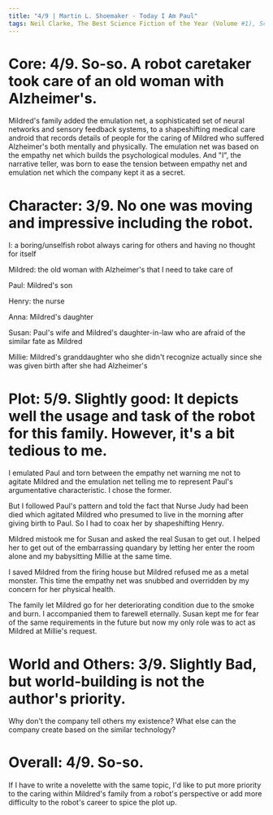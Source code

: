 ```yaml
---
title: "4/9 | Martin L. Shoemaker - Today I Am Paul"
tags: Neil Clarke, The Best Science Fiction of the Year (Volume #1), Science Fiction, Short Story, Novelette
---
```


# Core: 4/9. So-so. A robot caretaker took care of an old woman with Alzheimer's.
Mildred's family added the emulation net, a sophisticated set of neural networks and sensory feedback systems, to a shapeshifting medical care android that records details of people for the caring of Mildred who suffered Alzheimer's both mentally and physically.
The emulation net was based on the empathy net which builds the psychological modules. And "I", the narrative teller, was born to ease the tension between empathy net and emulation net which the company kept it as a secret.


# Character: 3/9. No one was moving and impressive including the robot.
I: a boring/unselfish robot always caring for others and having no thought for itself

Mildred: the old woman with Alzheimer's that I need to take care of

Paul: Mildred's son

Henry: the nurse

Anna: Mildred's daughter

Susan: Paul's wife and Mildred's daughter-in-law who are afraid of the similar fate as Mildred

Millie: Mildred's granddaughter who she didn't recognize actually since she was given birth after she had Alzheimer's

# Plot: 5/9. Slightly good: It depicts well the usage and task of the robot for this family. However, it's a bit tedious to me.
I emulated Paul and torn between the empathy net warning me not to agitate Mildred and the emulation net telling me to represent Paul's argumentative characteristic. I chose the former.

But I followed Paul's pattern and told the fact that Nurse Judy had been died which agitated Mildred who presumed to live in the morning after giving birth to Paul. So I had to coax her by shapeshifting Henry.

Mildred mistook me for Susan and asked the real Susan to get out. I helped her to get out of the embarrassing quandary by letting her enter the room alone and my babysitting Millie at the same time.

I saved Mildred from the firing house but Mildred refused me as a metal monster. This time the empathy net was snubbed and overridden by my concern for her physical health.

The family let Mildred go for her deteriorating condition due to the smoke and burn. I accompanied them to farewell eternally. Susan kept me for fear of the same requirements in the future but now my only role was to act as Mildred at Millie's request.







# World and Others: 3/9. Slightly Bad, but world-building is not the author's priority.
Why don't the company tell others my existence?
What else can the company create based on the similar technology?

# Overall: 4/9. So-so.
If I have to write a novelette with the same topic, I'd like to put more priority to the caring within Mildred's family from a robot's perspective or add more difficulty to the robot's career to spice the plot up.
